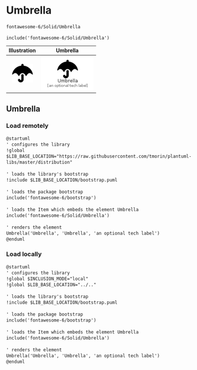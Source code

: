 # Umbrella


```text
fontawesome-6/Solid/Umbrella
```

```text
include('fontawesome-6/Solid/Umbrella')
```



| Illustration | Umbrella |
| :---: | :---: |
| ![illustration for Illustration](../../fontawesome-6/Solid/Umbrella.png) | ![illustration for Umbrella](../../fontawesome-6/Solid/Umbrella.Local.png) |




## Umbrella

### Load remotely
```plantuml
@startuml
' configures the library
!global $LIB_BASE_LOCATION="https://raw.githubusercontent.com/tmorin/plantuml-libs/master/distribution"

' loads the library's bootstrap
!include $LIB_BASE_LOCATION/bootstrap.puml

' loads the package bootstrap
include('fontawesome-6/bootstrap')

' loads the Item which embeds the element Umbrella
include('fontawesome-6/Solid/Umbrella')

' renders the element
Umbrella('Umbrella', 'Umbrella', 'an optional tech label')
@enduml
```

### Load locally
```plantuml
@startuml
' configures the library
!global $INCLUSION_MODE="local"
!global $LIB_BASE_LOCATION="../.."

' loads the library's bootstrap
!include $LIB_BASE_LOCATION/bootstrap.puml

' loads the package bootstrap
include('fontawesome-6/bootstrap')

' loads the Item which embeds the element Umbrella
include('fontawesome-6/Solid/Umbrella')

' renders the element
Umbrella('Umbrella', 'Umbrella', 'an optional tech label')
@enduml
```

